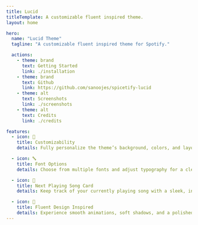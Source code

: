 ```yaml
---
title: Lucid
titleTemplate: A customizable fluent inspired theme.
layout: home

hero:
  name: "Lucid Theme"
  tagline: "A customizable fluent inspired theme for Spotify."

  actions:
    - theme: brand
      text: Getting Started
      link: ./installation
    - theme: brand
      text: Github
      link: https://github.com/sanoojes/spicetify-lucid
    - theme: alt
      text: Screenshots
      link: ./screenshots
    - theme: alt
      text: Credits
      link: ./credits

features:
  - icon: 🎨
    title: Customizability
    details: Fully personalize the theme’s background, colors, and layout to suit your style.

  - icon: 🔤
    title: Font Options
    details: Choose from multiple fonts and adjust typography for a cleaner, fluent look.

  - icon: 🎵
    title: Next Playing Song Card
    details: Keep track of your currently playing song with a sleek, informative card.

  - icon: 💎
    title: Fluent Design Inspired
    details: Experience smooth animations, soft shadows, and a polished interface inspired by Fluent Design.
---
```

